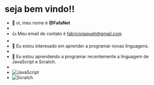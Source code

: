 # seja bem vindo!!
- 👋 oi, meu nome é **@FafaNet**
- 
- 👍 Meu email de contato é fabriciojaqueh@gmail.com
- 
- 👀 Eu estou interesado em aprender a programar novas linguagens.
- 
- 🌱 Eu estou aprendendo a programar recentemente a linguagem de JavaScript e Scratch.
- 
- ![JavaScript](https://img.shields.io/badge/JavaScript-323330?style=for-the-badge&logo=javascript&logoColor=F7DF1E)
- ![Scratch](https://img.shields.io/badge/Scratch-4D97FF?style=for-the-badge&logo=Scratch&logoColor=white)
